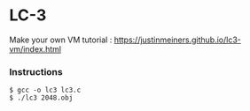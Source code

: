 # LC-3
Make your own VM tutorial : https://justinmeiners.github.io/lc3-vm/index.html

### Instructions
```
$ gcc -o lc3 lc3.c
$ ./lc3 2048.obj
```
